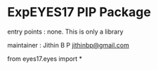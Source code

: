 # ExpEYES17 PIP Package

entry points : none. This is only a library

maintainer : Jithin B P jithinbp@gmail.com


from eyes17.eyes import *

